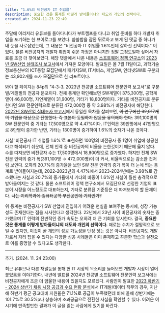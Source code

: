 ```yaml
---
title: "1.6%의 비전공자 IT 취업률"
description: 중요한 것은 통계를 어떻게 받아들이냐의 태도와 개인의 선택이다.
created_at: 2024-11-23 22:49
---
```


주말에 이리저리 유튜브를 돌아다니다가 부트캠프를 다니고 취업 준비를 하다 개발자 취업을 포기하는 한 브이로그를 보았다. 씁쓸함을 잠깐 뒤로하고 보게 된 댓글 중 하나가 내 눈을 사로잡았는데, 그 내용은 "비전공자 IT 취업률 1.6%인데 잘하신 선택이다." 이었다. 물론 비전공자의 개발자 취업이 쉬운 과정은 아니지만 정말 그정도일까 싶어서 자료를 조금 더 찾아보았다. 해당 댓글에서 나온 내용은 [소프트웨어 정책 연구소](https://spri.kr/posts?code=stat_sw_reports)의 [2023년 SW산업 실태조사 보고서](https://spri.kr/posts/view/23755?code=stat_sw_reports&s_year=&data_page=1)에서 가져온 모양이다. 발표일은 올 7월 11일이고, 과학기술정보통신부의 ICT통합 모집단에서 패키지SW, IT서비스, 게임SW, 인터넷SW로 구분되는 43,902개를 조사 모집단으로 한 리포트이다.

봐야 할 페이지는 84p의 "4-3-3. 2023년 전공별 소프트웨어 전문인력 보고서"로 구분별/계열별의 전공자 분포이다. 전체 통계만 확인해보면 SW계열이 375,300명, 공학계열이 46,000명, 자연계열이 31,900명, 기타가 18,800명이다. 기타를 비전공자로 분류한다면 SW 전문인력으로 분류된 472,000명 중 약 3.98%가 비전공자에 해당한다. [2022년 SW산업 실태조사 보고서](https://spri.kr/posts/view/23617?code=stat_sw_reports&s_year=&data_page=1)에서 동일한 목차를 살펴보면, ~~이 연구에선 32,017개의 기업을 대상으로 진행했다. 즉 표본이 동일하지 않음을 유의해야 한다.~~ 391,100명의 SW 전문인력 중 기타는 17,500명으로 약 4.47%이다. IT인력은 39만명에서 47만명으로 8만명이 증가한 반면, 기타는 1300명이 증가하여 1.6%의 숫자가 나온 것이다.

사실 '비전공자 IT 취업률 1.6%'로 표현하면 100명의 비전공자 중 1명이 취업에 성공한다고 해석되기 쉬운데, 전체 인력 중 비전공자의 비율을 논한것이기 때문에 옳지 않다. 수를 따져보면 비전공자 수는 17,500명에서 18,800명으로 증가했다. 하지만 전체 SW 전문 인력의 증가 폭(391,100명 → 472,000명)이 더 커서, 비율적으로는 감소한 것처럼 보인다. 오히려 20.7%의 증가율을 보인 SW 전문 인력의 증가 폭이 더 눈에 띄는 통계로 받아들여지는데, 2022-2023년의 4.47%에서 2023-2024년에는 3.98%로 감소했다는 사실과 20.7%의 증가율에서 기타의 비중이 1.6%인 사실이 훨씬 충격적으로 받아들여지는 것 같다. 물론 소프트웨어 정책 연구소에서 모집단으로 선정한 기업의 표본이 시장을 어느정도로 대표하는지, 기타로 분류된 기준등은 더 따져보아야 할 문제이다. ~~나는 지리학과에 컴퓨터공학 부전공인데 기타인가?~~

위 통계는 비전공자가 SW 산업에 진입하기 어려운 현실을 보여주는 동시에, 성장 가능성도 존재한다는 점을 시사한다고 생각한다. 22년에서 23년 사이 비전공자의 숫자는 증가했으며 IT 인력의 전반적인 증가 속도는 오히려 더 큰 기회를 암시한다. 결국, **중요한 것은 통계를 어떻게 받아들이냐의 태도와 개인의 선택이다.** 때로는 수치가 절망적으로 보일 수 있지만, 이것이 곧 개인의 성공 가능성을 단정 짓는 것은 아니다. 비전공자도 개발자로서 자리 잡을 수 있다는 다양한 성공 사례들은 이미 존재하고 꾸준한 학습과 실전으로 이를 증명할 수 있다고도 생각한다.

---

추가. (2024. 11. 24 23:00)

최근 유튜브나 다른 채널등을 통해 현 IT 시장의 목소리를 들어보면 개발자 시장이 얼어붙었음을 이야기한다. 내년에 발표될 2024년 전공별 소프트웨어 전문인력 보고서에는 비전공자에게 조금 더 암울한 내용이 있을지도 모르겠다. 사람인이 발표한 [2023 하반기 - 2024 상반기 채용 시장 공급과 수요 현황 분석](https://www.veritas-a.com/news/articleView.html?idxno=516061)에서 IT개발/데이터 직무의 경우, 지난해 하반기 평균 공고대비 지원율은 71.1%로 공급이 부족했던데 비해 올해 상반기에는 101.7%로 30.5%p나 상승하며 초과공급으로 전환한 사실을 확인할 수 있다. 어려운 이 시기에 만족할만한 결과가 이 글을 읽는 사람에게 있기를 바란다.
